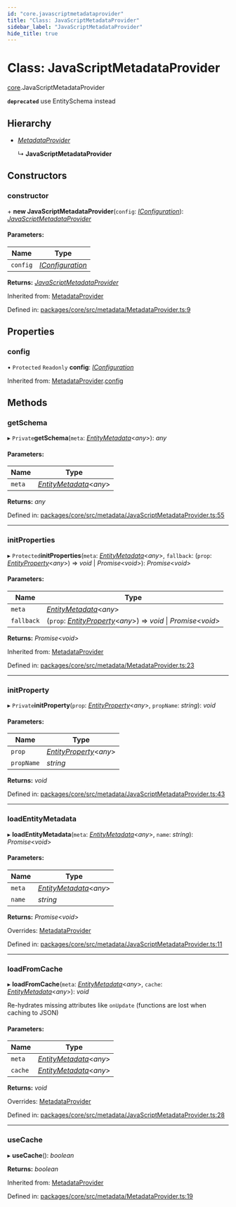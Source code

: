 ```yaml
---
id: "core.javascriptmetadataprovider"
title: "Class: JavaScriptMetadataProvider"
sidebar_label: "JavaScriptMetadataProvider"
hide_title: true
---
```


# Class: JavaScriptMetadataProvider

[core](../modules/core.md).JavaScriptMetadataProvider

**`deprecated`** use EntitySchema instead

## Hierarchy

* [*MetadataProvider*](core.metadataprovider.md)

  ↳ **JavaScriptMetadataProvider**

## Constructors

### constructor

\+ **new JavaScriptMetadataProvider**(`config`: [*IConfiguration*](../interfaces/core.iconfiguration.md)): [*JavaScriptMetadataProvider*](core.javascriptmetadataprovider.md)

#### Parameters:

Name | Type |
------ | ------ |
`config` | [*IConfiguration*](../interfaces/core.iconfiguration.md) |

**Returns:** [*JavaScriptMetadataProvider*](core.javascriptmetadataprovider.md)

Inherited from: [MetadataProvider](core.metadataprovider.md)

Defined in: [packages/core/src/metadata/MetadataProvider.ts:9](https://github.com/mikro-orm/mikro-orm/blob/969d4229bd/packages/core/src/metadata/MetadataProvider.ts#L9)

## Properties

### config

• `Protected` `Readonly` **config**: [*IConfiguration*](../interfaces/core.iconfiguration.md)

Inherited from: [MetadataProvider](core.metadataprovider.md).[config](core.metadataprovider.md#config)

## Methods

### getSchema

▸ `Private`**getSchema**(`meta`: [*EntityMetadata*](core.entitymetadata.md)<*any*\>): *any*

#### Parameters:

Name | Type |
------ | ------ |
`meta` | [*EntityMetadata*](core.entitymetadata.md)<*any*\> |

**Returns:** *any*

Defined in: [packages/core/src/metadata/JavaScriptMetadataProvider.ts:55](https://github.com/mikro-orm/mikro-orm/blob/969d4229bd/packages/core/src/metadata/JavaScriptMetadataProvider.ts#L55)

___

### initProperties

▸ `Protected`**initProperties**(`meta`: [*EntityMetadata*](core.entitymetadata.md)<*any*\>, `fallback`: (`prop`: [*EntityProperty*](../interfaces/core.entityproperty.md)<*any*\>) => *void* \| *Promise*<*void*\>): *Promise*<*void*\>

#### Parameters:

Name | Type |
------ | ------ |
`meta` | [*EntityMetadata*](core.entitymetadata.md)<*any*\> |
`fallback` | (`prop`: [*EntityProperty*](../interfaces/core.entityproperty.md)<*any*\>) => *void* \| *Promise*<*void*\> |

**Returns:** *Promise*<*void*\>

Inherited from: [MetadataProvider](core.metadataprovider.md)

Defined in: [packages/core/src/metadata/MetadataProvider.ts:23](https://github.com/mikro-orm/mikro-orm/blob/969d4229bd/packages/core/src/metadata/MetadataProvider.ts#L23)

___

### initProperty

▸ `Private`**initProperty**(`prop`: [*EntityProperty*](../interfaces/core.entityproperty.md)<*any*\>, `propName`: *string*): *void*

#### Parameters:

Name | Type |
------ | ------ |
`prop` | [*EntityProperty*](../interfaces/core.entityproperty.md)<*any*\> |
`propName` | *string* |

**Returns:** *void*

Defined in: [packages/core/src/metadata/JavaScriptMetadataProvider.ts:43](https://github.com/mikro-orm/mikro-orm/blob/969d4229bd/packages/core/src/metadata/JavaScriptMetadataProvider.ts#L43)

___

### loadEntityMetadata

▸ **loadEntityMetadata**(`meta`: [*EntityMetadata*](core.entitymetadata.md)<*any*\>, `name`: *string*): *Promise*<*void*\>

#### Parameters:

Name | Type |
------ | ------ |
`meta` | [*EntityMetadata*](core.entitymetadata.md)<*any*\> |
`name` | *string* |

**Returns:** *Promise*<*void*\>

Overrides: [MetadataProvider](core.metadataprovider.md)

Defined in: [packages/core/src/metadata/JavaScriptMetadataProvider.ts:11](https://github.com/mikro-orm/mikro-orm/blob/969d4229bd/packages/core/src/metadata/JavaScriptMetadataProvider.ts#L11)

___

### loadFromCache

▸ **loadFromCache**(`meta`: [*EntityMetadata*](core.entitymetadata.md)<*any*\>, `cache`: [*EntityMetadata*](core.entitymetadata.md)<*any*\>): *void*

Re-hydrates missing attributes like `onUpdate` (functions are lost when caching to JSON)

#### Parameters:

Name | Type |
------ | ------ |
`meta` | [*EntityMetadata*](core.entitymetadata.md)<*any*\> |
`cache` | [*EntityMetadata*](core.entitymetadata.md)<*any*\> |

**Returns:** *void*

Overrides: [MetadataProvider](core.metadataprovider.md)

Defined in: [packages/core/src/metadata/JavaScriptMetadataProvider.ts:28](https://github.com/mikro-orm/mikro-orm/blob/969d4229bd/packages/core/src/metadata/JavaScriptMetadataProvider.ts#L28)

___

### useCache

▸ **useCache**(): *boolean*

**Returns:** *boolean*

Inherited from: [MetadataProvider](core.metadataprovider.md)

Defined in: [packages/core/src/metadata/MetadataProvider.ts:19](https://github.com/mikro-orm/mikro-orm/blob/969d4229bd/packages/core/src/metadata/MetadataProvider.ts#L19)
